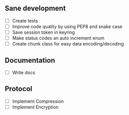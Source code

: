 ## Sane development
- [ ] Create tests
- [ ] Improve code quality by using PEP8 and snake case
- [ ] Save session token in keyring
- [ ] Make status codes an auto increment enum
- [ ] Create chunk class for easy data encoding/decoding

## Documentation
- [ ] Write docs

## Protocol
- [ ] Implement Compression
- [ ] Implement Encryption

